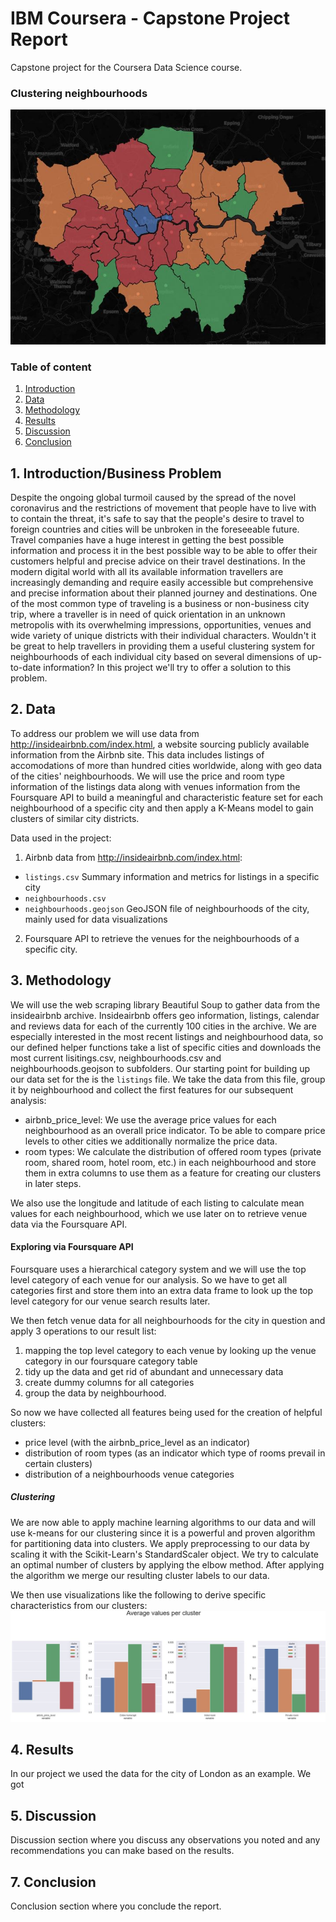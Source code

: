 # IBM Coursera - Capstone Project Report
Capstone project for the Coursera Data Science course.

### Clustering neighbourhoods

![alt text](./img/london_map_clusters.jpg)


### Table of content
1. [Introduction](#intro)
2. [Data](#data)
3. [Methodology](#methods)
4. [Results](#methods)
5. [Discussion](#methods)
6. [Conclusion](#methods)

<a name="intro"></a>
## 1. Introduction/Business Problem
Despite the ongoing global turmoil caused by the spread of the novel coronavirus and the restrictions
of movement that people have to live with to contain the threat, it's safe to say that the people's desire
to travel to foreign countries and cities will be unbroken in the foreseeable future. Travel companies have a huge interest in getting the best possible information and process it in the best possible way to be able to offer their customers helpful and precise advice on their travel destinations. In the modern digital world with all its available information travellers are increasingly demanding and require easily accessible but comprehensive and precise information about their planned journey and destinations. One of the most common type of traveling is a business or non-business city trip, where a traveller is in need of quick orientation in an unknown metropolis with its overwhelming impressions, opportunities, venues and wide variety of unique districts with their individual characters. Wouldn't it be great to help travellers in providing them a useful clustering system for neighbourhoods of each individual city based on several dimensions of up-to-date information? In this project we'll try to offer a solution to this problem.

<a name="data"></a>
## 2. Data
To address our problem we will use data from http://insideairbnb.com/index.html, a website sourcing
publicly available information from the Airbnb site. This data includes listings of accomodations of more than hundred cities worldwide, along with geo data of the cities' neighbourhoods. We will use the price and room type information of the listings data along with venues information from the Foursquare API to build a meaningful and characteristic feature set for each neighbourhood of a specific city and then apply a K-Means model to gain clusters of similar city districts.

Data used in the project:
1. Airbnb data from http://insideairbnb.com/index.html:
- `listings.csv` Summary information and metrics for listings in a specific city
- `neighbourhoods.csv`
- `neighbourhoods.geojson` GeoJSON file of neighbourhoods of the city, mainly used for data visualizations
2. Foursquare API to retrieve the venues for the neighbourhoods of a specific city.



<a name="methods"></a>
## 3. Methodology
We will use the web scraping library Beautiful Soup to gather data from the insideairbnb archive. Insideairbnb offers geo information, listings, calendar and reviews data for each of
the currently 100 cities in the archive. We are especially interested in the most recent listings and neighbourhood data, so our defined helper functions take a list of specific cities and downloads the most current lisitings.csv, neighbourhoods.csv and neighbourhoods.geojson to subfolders.
Our starting point for building up our data set for the is the `listings` file. We take the data from this file, group it by neighbourhood and
collect the first features for our subsequent analysis:
- airbnb_price_level: We use the average price values for each neighbourhood as an overall price indicator. To be able to compare price levels to other cities we additionally normalize the price data.
- room types: We calculate the distribution of offered room types (private room, shared room, hotel room, etc.) in each neighbourhood and store them in extra columns to use them as a feature for creating our clusters in later steps.

We also use the longitude and latitude of each listing to calculate mean values for each neighbourhood, which we use later on to retrieve venue data via the Foursquare API.

#### Exploring via Foursquare API

Foursquare uses a hierarchical category system and we will use the top level category of each venue for our analysis. So we have to get all categories first and
store them into an extra data frame to look up the top level category for our venue search results later.

We then fetch venue data for all neighbourhoods for the city in question and apply 3 operations to our result list:
1. mapping the top level category to each venue by looking up the venue category in our foursquare category table
2. tidy up the data and get rid of abundant and unnecessary data
3. create dummy columns for all categories
4. group the data by neighbourhood.

So now we have collected all features being used for the creation of helpful clusters:
- price level (with the airbnb_price_level as an indicator)
- distribution of room types (as an indicator which type of rooms prevail in certain clusters)
- distribution of a neighbourhoods venue categories

##### Clustering

We are now able to apply machine learning algorithms to our data and will use k-means for our clustering since it is a powerful
and proven algorithm for partitioning data into clusters. We apply preprocessing to our data by scaling it with the Scikit-Learn's StandardScaler object.
We try to calculate an optimal number of clusters by applying the elbow method.
After applying the algorithm we merge our resulting cluster labels to our data.

We then use visualizations like the following to derive specific characteristics from our clusters:
![alt text](./img/img1.jpg)


<a name="results"></a>
## 4. Results
In our project we used the data for the city of London as an example. We got 



<a name="discussion"></a>
## 5. Discussion
Discussion section where you discuss any observations you noted and any recommendations you can make based on the results.

<a name="conclusion"></a>
## 7. Conclusion
Conclusion section where you conclude the report.

